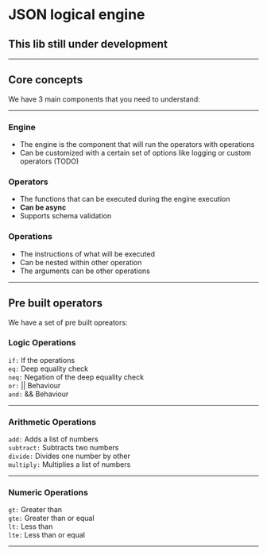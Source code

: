 # JSON logical engine

## **This lib still under development**

---

## Core concepts

We have 3 main components that you need to understand:

---

### Engine

- The engine is the component that will run the operators with operations
- Can be customized with a certain set of options like logging or custom operators (TODO)

### Operators

- The functions that can be executed during the engine execution
- **Can be async**
- Supports schema validation

### Operations

- The instructions of what will be executed
- Can be nested within other operation
- The arguments can be other operations

---

## Pre built operators

We have a set of pre built opreators:

### Logic Operations

`if:` If the operations  
`eq:` Deep equality check  
`neq:` Negation of the deep equality check  
`or:` || Behaviour  
`and:` && Behaviour

---

### Arithmetic Operations

`add:` Adds a list of numbers  
`subtract:` Subtracts two numbers  
`divide:` Divides one number by other  
`multiply:` Multiplies a list of numbers

---

### Numeric Operations

`gt:` Greater than  
`gte:` Greater than or equal  
`lt:` Less than  
`lte:` Less than or equal

---
